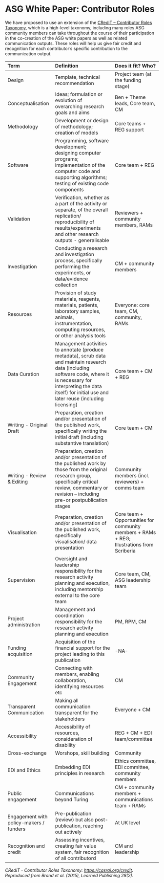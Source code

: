 # ASG White Paper: Contributor Roles

We have proposed to use an extension of the [CRediT – Contributor Roles Taxonomy](https://casrai.org/credit/), which is a high-level taxonomy, including many roles ASG community members can take throughout the course of their participation in the co-creation of the ASG white papers as well as related communication outputs.
These roles will help us give fair credit and recognition for each contributor’s specific contribution to the communication output.

| Term                                    | Definition                                                                                                                                                                                                                          | Does it fit? Who?                                                                          |
|:----------------------------------------|:------------------------------------------------------------------------------------------------------------------------------------------------------------------------------------------------------------------------------------|:-------------------------------------------------------------------------------------------|
| Design                                  | Template, technical recommendation                                                                                                                                                                                                  | Project team (at the funding stage)                                                        |
| Conceptualisation                       | Ideas; formulation or evolution of overarching research goals and aims                                                                                                                                                              | Ben + Theme leads, Core team, CM                                                           |
| Methodology                             | Development or design of methodology; creation of models                                                                                                                                                                            | Core teams + REG support                                                                   |
| Software                                | Programming, software development; designing computer programs; implementation of the computer code and supporting algorithms; testing of existing code components                                                                  | Core team + REG                                                                            |
| Validation                              | Verification, whether as a part of the activity or separate, of the overall replication/ reproducibility of results/experiments and other research outputs - generalisable                                                          | Reviewers + community members, RAMs                                                        |
| Investigation                           | Conducting a research and investigation process, specifically performing the experiments, or data/evidence collection                                                                                                               | CM + community members                                                                     |
| Resources                               | Provision of study materials, reagents, materials, patients, laboratory samples, animals, instrumentation, computing resources, or other analysis tools                                                                             | Everyone: core team, CM, community, RAMs                                                   |
| Data Curation                           | Management activities to annotate (produce metadata), scrub data and maintain research data (including software code, where it is necessary for interpreting the data itself) for initial use and later reuse (including licensing) | Core team + CM + REG                                                                       |
| Writing - Original Draft                | Preparation, creation and/or presentation of the published work, specifically writing the initial draft (including substantive translation)                                                                                         | Core team + CM                                                                             |
| Writing - Review & Editing              | Preparation, creation and/or presentation of the published work by those from the original research group, specifically critical review, commentary or revision – including pre-or postpublication stages                           | Community  members (incl. reviewers) + comms team                                          |
| Visualisation                           | Preparation, creation and/or presentation of the published work, specifically visualisation/ data presentation                                                                                                                      | Core team + Opportunities for community members + RAMs + REG; Illustrations from Scriberia |
| Supervision                             | Oversight and leadership responsibility for the research activity planning and execution, including mentorship external to the core team                                                                                            | Core team, CM, ASG leadership team                                                         |
| Project administration                  | Management and coordination responsibility for the research activity planning and execution                                                                                                                                         | PM, RPM, CM                                                                                |
| Funding acquisition                     | Acquisition of the financial support for the project leading to this publication                                                                                                                                                    | -NA-                                                                                       |
| Community Engagement                    | Connecting with members, enabling collaboration, identifying resources etc                                                                                                                                                          | CM                                                                                         |
| Transparent Communication               | Making all communication transparent for the stakeholders                                                                                                                                                                           | Everyone + CM                                                                              |
| Accessibility                           | Accessibility of resources, consideration of disability                                                                                                                                                                             | REG + CM + EDI team/committee                                                              |
| Cross-exchange                          | Worshops, skill building                                                                                                                                                                                                            | Community                                                                                  |
| EDI and Ethics                          | Embedding EDI principles in research                                                                                                                                                                                                | Ethics committee, EDI committee, community members                                         |
| Public engagement                       | Communications beyond Turing                                                                                                                                                                                                        | CM + community members + communications team + RAMs                                        |
| Engagement with policy-makers / funders | Pre-publication (review) but also post-publication, reaching out actively                                                                                                                                                           | At UK level                                                                                |
| Recognition and credit                  | Assessing incentives, creating fair value system, fair recognition of all contributord                                                                                                                                              | CM and leadership                                                                          |

_CRediT - Contributor Roles Taxonomy: https://casrai.org/credit. Reproduced from Brand et al. (2015), Learned Publishing 28(2)._
